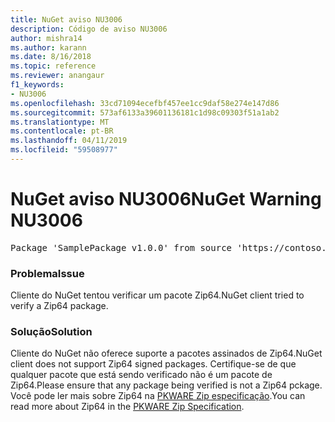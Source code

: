 ```yaml
---
title: NuGet aviso NU3006
description: Código de aviso NU3006
author: mishra14
ms.author: karann
ms.date: 8/16/2018
ms.topic: reference
ms.reviewer: anangaur
f1_keywords:
- NU3006
ms.openlocfilehash: 33cd71094ecefbf457ee1cc9daf58e274e147d86
ms.sourcegitcommit: 573af6133a39601136181c1d98c09303f51a1ab2
ms.translationtype: MT
ms.contentlocale: pt-BR
ms.lasthandoff: 04/11/2019
ms.locfileid: "59508977"
---
```

# <a name="nuget-warning-nu3006"></a><span data-ttu-id="592e5-103">NuGet aviso NU3006</span><span class="sxs-lookup"><span data-stu-id="592e5-103">NuGet Warning NU3006</span></span>

<pre>Package 'SamplePackage v1.0.0' from source 'https://contoso.com/index.json': Signed Zip64 packages are not supported.</pre>

### <a name="issue"></a><span data-ttu-id="592e5-104">Problema</span><span class="sxs-lookup"><span data-stu-id="592e5-104">Issue</span></span>

<span data-ttu-id="592e5-105">Cliente do NuGet tentou verificar um pacote Zip64.</span><span class="sxs-lookup"><span data-stu-id="592e5-105">NuGet client tried to verify a Zip64 package.</span></span>


### <a name="solution"></a><span data-ttu-id="592e5-106">Solução</span><span class="sxs-lookup"><span data-stu-id="592e5-106">Solution</span></span>

<span data-ttu-id="592e5-107">Cliente do NuGet não oferece suporte a pacotes assinados de Zip64.</span><span class="sxs-lookup"><span data-stu-id="592e5-107">NuGet client does not support Zip64 signed packages.</span></span> <span data-ttu-id="592e5-108">Certifique-se de que qualquer pacote que está sendo verificado não é um pacote de Zip64.</span><span class="sxs-lookup"><span data-stu-id="592e5-108">Please ensure that any package being verified is not a Zip64 pckage.</span></span> <span data-ttu-id="592e5-109">Você pode ler mais sobre Zip64 na [PKWARE Zip especificação](https://pkware.cachefly.net/webdocs/casestudies/APPNOTE.TXT).</span><span class="sxs-lookup"><span data-stu-id="592e5-109">You can read more about Zip64 in the [PKWARE Zip Specification](https://pkware.cachefly.net/webdocs/casestudies/APPNOTE.TXT).</span></span>


